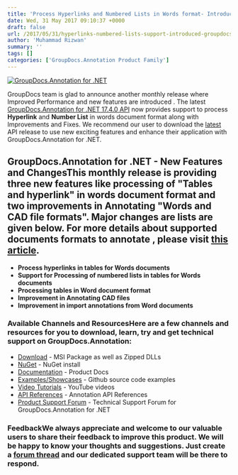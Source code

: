```yaml
---
title: 'Process Hyperlinks and Numbered Lists in Words format- Introduced in GroupDocs.Annotation for .NET v17.4.0'
date: Wed, 31 May 2017 09:10:37 +0000
draft: false
url: /2017/05/31/hyperlinks-numbered-lists-support-introduced-groupdocs.annotation-.net-v17.4.0/
author: 'Muhammad Rizwan'
summary: ''
tags: []
categories: ['GroupDocs.Annotation Product Family']
---
```


[![GroupDocs.Annotation for .NET](https://blog.groupdocs.com/wp-content/uploads/sites/4/2016/11/groupdocs-annotation-net.png)](http://www.groupdocs.com/products/annotation/net)

GroupDocs team is glad to announce another monthly release where Improved Performance and new features are introduced . The latest [GroupDocs.Annotation for .NET 17.4.0 API](http://www.groupdocs.com/products/annotation/net "Document Annotation API") now provides support to process **Hyperlink** and **Number List** in words document format along with Improvements and Fixes. We recommend our user to download the [latest](https://downloads.groupdocs.com/annotation/net) API release to use new exciting features and enhance their application with GroupDocs.Annotation for .NET.

## GroupDocs.Annotation for .NET - New Features and ChangesThis monthly release is providing **three** new features like processing of "Tables and hyperlink" in words document format and **two** improvements in Annotating "Words and CAD file formats". Major changes are lists are given below. For more details about supported documents formats to annotate , please visit [this article](http://www.groupdocs.com/docs/display/annotationnet/Supported+Document+Formats).

*   **Process hyperlinks in tables for Words documents**
*   **Support for Processing of numbered lists in tables for Words documents**
*   **Processing tables in Word document format**
*   **Improvement in Annotating CAD files**
*   **Improvement in import annotations from Word documents**

### Available Channels and ResourcesHere are a few channels and resources for you to download, learn, try and get technical support on GroupDocs.Annotation:

*   [Download](http://www.groupdocs.com/downloads/annotation/net "Downloads") - MSI Package as well as Zipped DLLs
*   [NuGet](https://www.nuget.org/packages/groupdocs-annotation-dotnet/ "Nuget Package") \- NuGet install
*   [Documentation](http://www.groupdocs.com/docs/display/annotationnet/Getting+Started "Product Documentation") \- Product Docs
*   [Examples/Showcases](https://github.com/groupdocs-annotation/GroupDocs.Annotation-for-.NET "examples,showcases") - Github source code examples
*   [Video Tutorials](https://www.youtube.com/channel/UC5zdCdyWw7gP2Y0_H6klwOA "video tutorials") - YouTube videos
*   [API References](http://www.groupdocs.com/api/net/annotation "API References") - Annotation API References
*   [Product Support Forum](http://groupdocs.com/Community/forums/groupdocs.annotation-product-family/5/showforum.aspx "Support forum") - Technical Support Forum for GroupDocs.Annotation for .NET

### FeedbackWe always appreciate and welcome to our valuable users to share their feedback to improve this product. We will be happy to know your thoughts and suggestions. Just create a [forum thread](http://groupdocs.com/Community/forums/groupdocs.annotation-product-family/5/showforum.aspx) and our dedicated support team will be there to respond.




